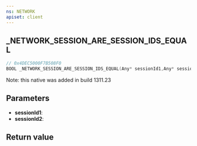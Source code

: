 ```yaml
---
ns: NETWORK
apiset: client
---
```

## _NETWORK_SESSION_ARE_SESSION_IDS_EQUAL

```c
// 0x4DEC5000F7B508F0
BOOL _NETWORK_SESSION_ARE_SESSION_IDS_EQUAL(Any* sessionId1,Any* sessionId2);
```

Note: this native was added in build 1311.23

## Parameters
* **sessionId1**:
* **sessionId2**:

## Return value

